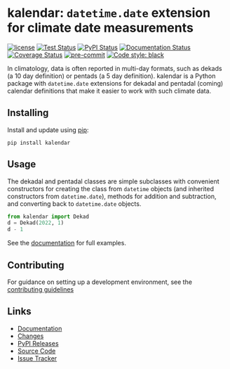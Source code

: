 # kalendar: ``datetime.date`` extension for climate date measurements

[![license](https://img.shields.io/github/license/OCHA-DAP/kalendar.svg)](https://github.com/OCHA-DAP/kalendar/blob/main/LICENSE)
[![Test Status](https://github.com/OCHA-DAP/kalendar/workflows/tests/badge.svg)](https://github.com/OCHA-DAP/kalendar/actions?query=workflow%3Atests)
[![PyPI Status](https://github.com/OCHA-DAP/kalendar/workflows/PyPi/badge.svg)](https://github.com/OCHA-DAP/kalendar/actions?query=workflow%3APyPi)
[![Documentation Status](https://readthedocs.org/projects/kalendar/badge/?version=latest)](https://kalendar.readthedocs.io/en/latest/?badge=latest)
[![Coverage Status](https://codecov.io/gh/OCHA-DAP/kalendar/branch/main/graph/badge.svg?token=JpWZc5js4y)](https://codecov.io/gh/OCHA-DAP/kalendar)
[![pre-commit](https://img.shields.io/badge/pre--commit-enabled-brightgreen?logo=pre-commit)](https://github.com/pre-commit/pre-commit)
[![Code style: black](https://img.shields.io/badge/code%20style-black-000000.svg)](https://github.com/psf/black)

In climatology, data is often reported in multi-day formats, such
as dekads (a 10 day definition) or pentads (a 5 day definition).
kalendar is a Python package with ``datetime.date`` extensions
for dekadal and pentadal (coming) calendar definitions that make
it easier to work with such climate data.

## Installing

Install and update using [pip](https://pip.pypa.io/en/stable/getting-started/):

```shell
pip install kalendar
```

## Usage

The dekadal and pentadal classes are simple subclasses with convenient
constructors for creating the class from ``datetime`` objects (and
inherited constructors from ``datetime.date``), methods for addition
and subtraction, and converting back to ``datetime.date`` objects.

```python
from kalendar import Dekad
d = Dekad(2022, 1)
d - 1
```

See the [documentation](https://kalendar.readthedocs.io/en/latest/) for
full examples.

## Contributing

For guidance on setting up a development environment, see the
[contributing guidelines](https://github.com/OCHA-DAP/kalendar/blob/main/CONTRIBUTING.rst)

## Links

- [Documentation](https://kalendar.readthedocs.io/en/latest/)
- [Changes](https://github.com/OCHA-DAP/kalendar/blob/main/CHANGELOG.rst)
- [PyPI Releases](https://pypi.org/project/kalendar/)
- [Source Code](https://github.com/OCHA-DAP/kalendar)
- [Issue Tracker](https://github.com/OCHA-DAP/kalendar/issues)
